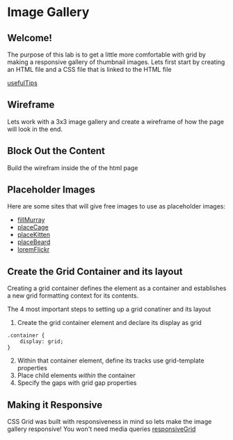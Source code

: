 # Image Gallery

## Welcome!

The purpose of this lab is to get a little more comfortable with grid by making a responsive gallery of thumbnail images. Lets first start by creating an HTML file and a CSS file that is linked to the HTML file

[usefulTips](https://css-tricks.com/snippets/css/complete-guide-grid/)

## Wireframe

Lets work with a 3x3 image gallery and create a wireframe of how the page will look in the end.

## Block Out the Content

Build the wirefram inside the <body> of the html page

## Placeholder Images

Here are some sites that will give free images to use as placeholder images:
- [fillMurray](http://www.fillmurray.com/)
- [placeCage](https://www.placecage.com/)
- [placeKitten](https://placekitten.com/)
- [placeBeard](https://placebeard.it/)
- [loremFlickr](https://loremflickr.com/)

## Create the Grid Container and its layout

Creating a grid container defines the element as a container and establishes a new grid formatting context for its contents.

The 4 most important steps to setting up a grid conatiner and its layout
1. Create the grid container element and declare its display as grid
```
.container {
    display: grid;
}
```
2. Within that container element, define its tracks use grid-template properties
3. Place child elements _within_ the container
4. Specify the gaps with grid gap properties

## Making it Responsive
CSS Grid was built with responsiveness in mind so lets make the image gallery responsive!
You won't need media queries
[responsiveGrid](https://css-tricks.com/look-ma-no-media-queries-responsive-layouts-using-css-grid/)
